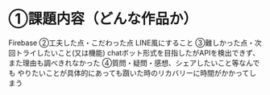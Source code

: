 # ①課題内容（どんな作品か）
Firebase
②工夫した点・こだわった点
LINE風にすること
③難しかった点・次回トライしたいこと(又は機能)
chatボット形式を目指したがAPIを検出できず、また理由も調べきれなかった
④質問・疑問・感想、シェアしたいこと等なんでも
やりたいことが具体的にあっても躓いた時のリカバリーに時間がかかってしまう
